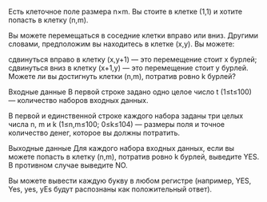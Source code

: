 Есть клеточное поле размера n×m. Вы стоите в клетке (1,1) и хотите попасть в клетку (n,m).

Вы можете перемещаться в соседние клетки вправо или вниз. Другими словами, предположим вы находитесь в клетке (x,y). Вы можете:

сдвинуться вправо в клетку (x,y+1) — это перемещение стоит x бурлей;
сдвинуться вниз в клетку (x+1,y) — это перемещение стоит y бурлей.
Можете ли вы достигнуть клетки (n,m), потратив ровно k бурлей?

Входные данные
В первой строке задано одно целое число t (1≤t≤100) — количество наборов входных данных.

В первой и единственной строке каждого набора заданы три целых числа n, m и k (1≤n,m≤100; 0≤k≤104) — размеры поля и точное количество денег, которое вы должны потратить.

Выходные данные
Для каждого набора входных данных, если вы можете попасть в клетку (n,m), потратив ровно k бурлей, выведите YES. В противном случае выведите NO.

Вы можете вывести каждую букву в любом регистре (например, YES, Yes, yes, yEs будут распознаны как положительный ответ).